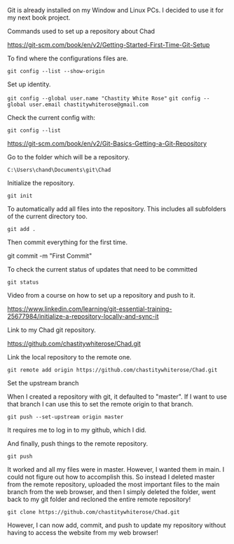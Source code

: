 Git is already installed on my Window and Linux PCs. I decided to use it for my next book project.

Commands used to set up a repository about Chad

<https://git-scm.com/book/en/v2/Getting-Started-First-Time-Git-Setup>

To find where the configurations files are.

`git config --list --show-origin`

Set up identity.

`git config --global user.name "Chastity White Rose"`
`git config --global user.email chastitywhiterose@gmail.com`

Check the current config with:

`git config --list`

<https://git-scm.com/book/en/v2/Git-Basics-Getting-a-Git-Repository>

Go to the folder which will be a repository.

`C:\Users\chand\Documents\git\Chad`

Initialize the repository.

`git init`

To automatically add all files into the repository. This includes all subfolders of the current directory too.

`git add .`

Then commit everything for the first time.

git commit -m "First Commit"

To check the current status of updates that need to be committed

`git status`

Video from a course on how to set up a repository and push to it.

<https://www.linkedin.com/learning/git-essential-training-25677984/initialize-a-repository-locally-and-sync-it>

Link to my Chad git repository.

<https://github.com/chastitywhiterose/Chad.git>

Link the local repository to the remote one.

`git remote add origin https://github.com/chastitywhiterose/Chad.git`

Set the upstream branch

When I created a repository with git, it defaulted to "master". If I want to use that branch I can use this to set the remote origin to that branch.

`git push --set-upstream origin master`


It requires me to log in to my github, which I did.

And finally, push things to the remote repository.

`git push`

It worked and all my files were in master. However, I wanted them in main. I could not figure out how to accomplish this. So instead I deleted master from the remote repository, uploaded the most important files to the main branch from the web browser, and then I simply deleted the folder, went back to my git folder and recloned the entire remote repository!

`git clone https://github.com/chastitywhiterose/Chad.git`

However, I can now add, commit, and push to update my repository without having to access the website from my web browser!
